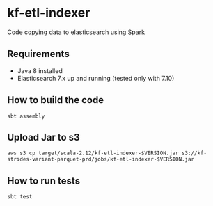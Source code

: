 # kf-etl-indexer
Code copying data to elasticsearch using Spark

## Requirements
* Java 8 installed
* Elasticsearch 7.x up and running (tested only with 7.10)

## How to build the code

```shell
sbt assembly
```

## Upload Jar to s3

```shell
aws s3 cp target/scala-2.12/kf-etl-indexer-$VERSION.jar s3://kf-strides-variant-parquet-prd/jobs/kf-etl-indexer-$VERSION.jar
```

## How to run tests

```shell
sbt test
```
